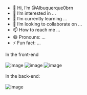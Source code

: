 - 👋 Hi, I’m @Albuquerque0brn
- 👀 I’m interested in ...
- 🌱 I’m currently learning ...
- 💞️ I’m looking to collaborate on ...
- 📫 How to reach me ...
- 😄 Pronouns: ...
- ⚡ Fun fact: ...

<!---
Albuquerque0brn/Albuquerque0brn is a ✨ special ✨ repository because its `README.md` (this file) appears on your GitHub profile.
You can click the Preview link to take a look at your changes.
--->
In the front-end <br><br>
![image](https://github.com/user-attachments/assets/462383bb-1f8b-4707-b40a-c512d5b2a04a)
![image](https://github.com/user-attachments/assets/12b764d6-d92e-4c1c-9e0e-4985e05cb320)
![image](https://github.com/user-attachments/assets/419ca7b0-c2f0-44bd-98e4-2d5a3b684e7c)
<br><br>
In the back-end:<br><br>
![image](https://github.com/user-attachments/assets/dccb0460-3cee-4411-873c-ac7abe36a9f4)



